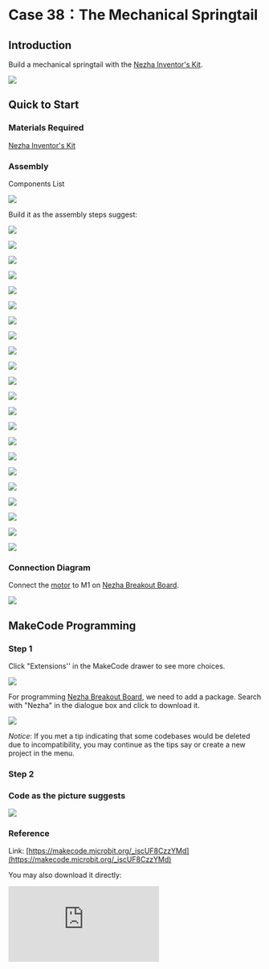 # Case 38：The Mechanical Springtail

## Introduction
Build a mechanical springtail with the [Nezha Inventor's Kit](https://www.elecfreaks.com/nezha-inventor-s-kit-for-micro-bit-without-micro-bit-board.html).

![](./images/neza-inventor-s-kit-case-38-01.png)

## Quick to Start

### Materials Required

[Nezha Inventor's Kit](https://www.elecfreaks.com/nezha-inventor-s-kit-for-micro-bit-without-micro-bit-board.html)

### Assembly

Components List

![](./images/neza-inventor-s-kit-case-38-02.png)

Build it as the assembly steps suggest:

![](./images/neza-inventor-s-kit-step-38-01.png)

![](./images/neza-inventor-s-kit-step-38-02.png)

![](./images/neza-inventor-s-kit-step-38-03.png)

![](./images/neza-inventor-s-kit-step-38-04.png)

![](./images/neza-inventor-s-kit-step-38-05.png)

![](./images/neza-inventor-s-kit-step-38-06.png)

![](./images/neza-inventor-s-kit-step-38-07.png)

![](./images/neza-inventor-s-kit-step-38-08.png)

![](./images/neza-inventor-s-kit-step-38-09.png)

![](./images/neza-inventor-s-kit-step-38-10.png)

![](./images/neza-inventor-s-kit-step-38-11.png)

![](./images/neza-inventor-s-kit-step-38-12.png)

![](./images/neza-inventor-s-kit-step-38-13.png)

![](./images/neza-inventor-s-kit-step-38-14.png)

![](./images/neza-inventor-s-kit-step-38-15.png)

![](./images/neza-inventor-s-kit-step-38-16.png)

![](./images/neza-inventor-s-kit-step-38-17.png)

![](./images/neza-inventor-s-kit-step-38-18.png)

![](./images/neza-inventor-s-kit-step-38-19.png)

![](./images/neza-inventor-s-kit-step-38-20.png)

![](./images/neza-inventor-s-kit-step-38-21.png)

![](./images/neza-inventor-s-kit-step-38-22.png)


### Connection Diagram

Connect the [motor](https://shop.elecfreaks.com/products/elecfreaks-high-speed-building-blocks-motor?_pos=4&_sid=bfad50d7f&_ss=r) to M1 on [Nezha Breakout Board](https://shop.elecfreaks.com/products/elecfreaks-nezha-breakout-board?_pos=1&_sid=c41e367c3&_ss=r).

![](./images/neza-inventor-s-kit-case-38-03.png)


## MakeCode Programming



### Step 1
Click "Extensions''  in the MakeCode drawer to see more choices.



![](./images/neza-inventor-s-kit-case-37-04.png)

For programming [Nezha Breakout Board](https://shop.elecfreaks.com/products/elecfreaks-nezha-breakout-board?_pos=1&_sid=c41e367c3&_ss=r), we need to add a package. Search with "Nezha" in the dialogue box and click to download it.

![](./images/neza-inventor-s-kit-case-37-06.png)

*Notice*: If you met a tip indicating that some codebases would be deleted due to incompatibility, you may continue as the tips say or create a new project in the menu.

### Step 2

### Code as the picture suggests

![](./images/neza-inventor-s-kit-case-38-07.png)

### Reference

Link: [https://makecode.microbit.org/_iscUF8CzzYMd](https://makecode.microbit.org/_iscUF8CzzYMd)

You may also download it directly:

<div
    style={{
        position: 'relative',
        paddingBottom: '60%',
        overflow: 'hidden',
    }}
>
    <iframe
        src="https://makecode.microbit.org/_iscUF8CzzYMd"
        frameborder="0"
        sandbox="allow-popups allow-forms allow-scripts allow-same-origin"
        style={{
            position: 'absolute',
            width: '100%',
            height: '100%',
        }}
    />
</div>
---

### Result
Press button A and the mechanical springtail crawls forward, press button B and the mechanical springtail stops moving.
![](./images/case_38.gif)


### Thinking

Why do we install tires on the mechanical springtail's arms, and what will happen if we don't?

### Activity
Modify your own mechanical springtail and hold races.
